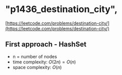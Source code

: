 # "p1436_destination_city",
[https://leetcode.com/problems/destination-city/](https://leetcode.com/problems/destination-city/)

## First approach - HashSet

- n = number of nodes
- time complexity: $O(2n) = O(n)$
- space complexity: $O(n)$
